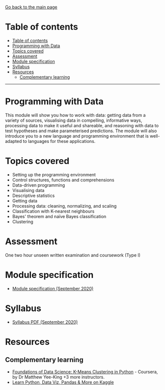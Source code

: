 [Go back to the main page](../../../README.md)

# Table of contents

- [Table of contents](#table-of-contents)
- [Programming with Data](#programming-with-data)
- [Topics covered](#topics-covered)
- [Assessment](#assessment)
- [Module specification](#module-specification)
- [Syllabus](#syllabus)
- [Resources](#resources)
  - [Complementary learning](#complementary-learning)

---

# Programming with Data

This module will show you how to work with data: getting data from a
variety of sources, visualising data in compelling, informative ways,
processing data to make it useful and shareable, and reasoning with
data to test hypotheses and make parameterised predictions. The module
will also introduce you to a new language and programming environment
that is well-adapted to languages for these applications.

# Topics covered

- Setting up the programming environment
- Control structures, functions and comprehensions
- Data-driven programming
- Visualising data
- Descriptive statistics
- Getting data
- Processing data: cleaning, normalizing, and scaling
- Classification with K-nearest neighbours
- Bayes' theorem and naïve Bayes classification
- Clustering

# Assessment

One two hour unseen written examination and coursework (Type I)

# Module specification

- [Module specification (September 2020)](https://github.com/world-class/binary-assets/blob/master/modules/module_specification/CM2015_PWD-Module-Spec.pdf)

# Syllabus

- [Syllabus PDF (September 2020)](https://github.com/world-class/binary-assets/blob/master/modules/syllabi/Syllabus_CM2015_PWD.pdf)

# Resources

## Complementary learning

- [Foundations of Data Science: K-Means Clustering in Python](https://www.coursera.org/learn/data-science-k-means-clustering-python) - Coursera, by Dr Matthew Yee-King +3 more instructors.
- [Learn Python, Data Viz, Pandas & More on Kaggle](https://www.kaggle.com/learn/overview)
